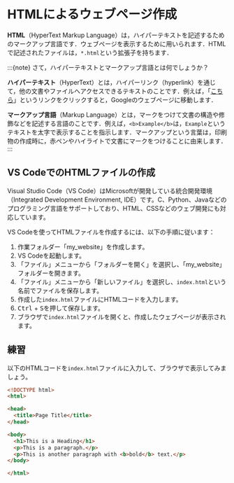 # HTMLによるウェブページ作成

**HTML**（HyperText Markup Language）は，ハイパーテキストを記述するためのマークアップ言語です．ウェブページを表示するために用いられます．HTMLで記述されたファイルは，`*.html`という拡張子を持ちます．

:::{note}
さて，ハイパーテキストとマークアップ言語とは何でしょうか？

**ハイパーテキスト**（HyperText）とは，ハイパーリンク（hyperlink）を通じて，他の文書やファイルへアクセスできるテキストのことです．例えば，「[こちら](https://www.google.com)」というリンクをクリックすると，Googleのウェブページに移動します．

**マークアップ言語**（Markup Language）とは，マークをつけて文書の構造や修飾などを記述する言語のことです．例えば，`<b>Example</b>`は，`Example`というテキストを太字で表示することを指示します．マークアップという言葉は，印刷物の作成時に，赤ペンやハイライトで文書にマークをつけることに由来します．
:::

## VS CodeでのHTMLファイルの作成

Visual Studio Code（VS Code）はMicrosoftが開発している統合開発環境（Integrated Development Environment, IDE）です。C、Python、Javaなどのプログラミング言語をサポートしており、HTML、CSSなどのウェブ開発にも対応しています。

VS Codeを使ってHTMLファイルを作成するには、以下の手順に従います：

1. 作業フォルダー「my_website」を作成します。
2. VS Codeを起動します。
3. 「ファイル」メニューから「フォルダーを開く」を選択し、「my_website」フォルダーを開きます。
4. 「ファイル」メニューから「新しいファイル」を選択し、`index.html`という名前でファイルを保存します。
5. 作成した`index.html`ファイルにHTMLコードを入力します。
6. <kbd>Ctrl</kbd> + <kbd>S</kbd>を押して保存します。
7. ブラウザで`index.html`ファイルを開くと、作成したウェブページが表示されます。

## 練習

以下のHTMLコードを`index.html`ファイルに入力して、ブラウザで表示してみましょう。

```html
<!DOCTYPE html>
<html>

<head>
  <title>Page Title</title>
</head>

<body>
  <h1>This is a Heading</h1>
  <p>This is a paragraph.</p>
  <p>This is another paragraph with <b>bold</b> text.</p>
</body>

</html>
```
